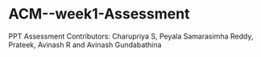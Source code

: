 # ACM--week1-Assessment
PPT Assessment Contributors:
Charupriya S,
Peyala Samarasimha Reddy,
Prateek,
Avinash R and
Avinash Gundabathina
